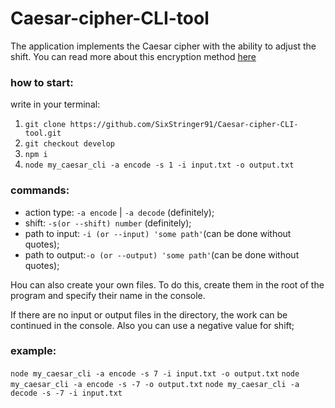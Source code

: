 # Caesar-cipher-CLI-tool
The application implements the Caesar cipher with the ability to adjust the shift.
You can read more about this encryption method [here](https://en.wikipedia.org/wiki/Caesar_cipher)

### how to start: 
write in your terminal:
1. ```git clone https://github.com/SixStringer91/Caesar-cipher-CLI-tool.git```
2. ```git checkout develop```
3. ```npm i```
4. ```node my_caesar_cli -a encode -s 1 -i input.txt -o output.txt```
### commands: 
* action type: ```-a encode``` | ```-a decode``` (definitely);
* shift: ```-s(or --shift) number``` (definitely);
* path to input: ```-i (or --input) 'some path'```(can be done without quotes);
* path to output:```-o (or --output) 'some path'```(can be done without quotes);


Нou can also create your own files. To do this, create them in the root of the program and specify their name in the console.  

If there are no input or output files in the directory, the work can be continued in the console. Also you can use a negative value for shift;


### example:
```node my_caesar_cli -a encode -s 7 -i input.txt -o output.txt```
```node my_caesar_cli -a encode -s -7 -o output.txt```
```node my_caesar_cli -a decode -s -7 -i input.txt```



